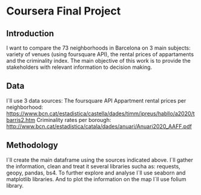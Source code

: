 # Coursera Final Project
 
## Introduction
I want to compare the 73 neighborhoods in Barcelona on 3 main subjects: variety of venues (using foursquare API), the rental prices of appartaments and the criminality index.
The main objective of this work is to provide the stakeholders with relevant information to decision making.

## Data
I´ll use 3 data sources:
The foursquare API
Appartment rental prices per neighborhood: https://www.bcn.cat/estadistica/castella/dades/timm/ipreus/habllo/a2020/tbarris2.htm
Criminality rates per borough: http://www.bcn.cat/estadistica/catala/dades/anuari/Anuari2020_AAFF.pdf

## Methodology
I´ll create the main dataframe using the sources indicated above. I´ll gather the information, clean and treat it several libraries sucha as: requests, geopy, pandas, bs4. To further explore and analyse I´ll use seaborn and matplotlib libraries. And to plot the information on the map I´ll use folium library.
